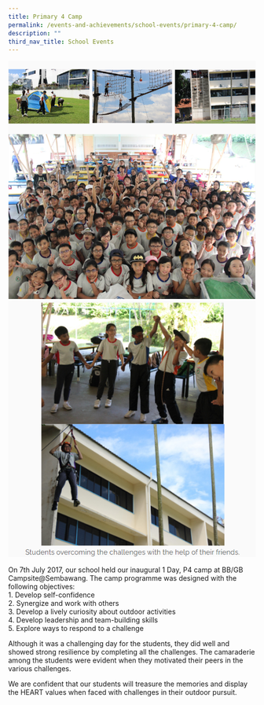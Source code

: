 ```yaml
---
title: Primary 4 Camp
permalink: /events-and-achievements/school-events/primary-4-camp/
description: ""
third_nav_title: School Events
---
```

![](/images/p4camp.png)
![](/images/p4camp2.png)

On 7th July 2017, our school held our inaugural 1 Day, P4 camp at BB/GB Campsite@Sembawang. The camp programme was designed with the following objectives:  
1\. Develop self-confidence  
2\. Synergize and work with others  
3\. Develop a lively curiosity about outdoor activities  
4\. Develop leadership and team-building skills  
5\. Explore ways to respond to a challenge  
  
Although it was a challenging day for the students, they did well and showed strong resilience by completing all the challenges. The camaraderie among the students were evident when they motivated their peers in the various challenges.  
  
We are confident that our students will treasure the memories and display the HEART values when faced with challenges in their outdoor pursuit.